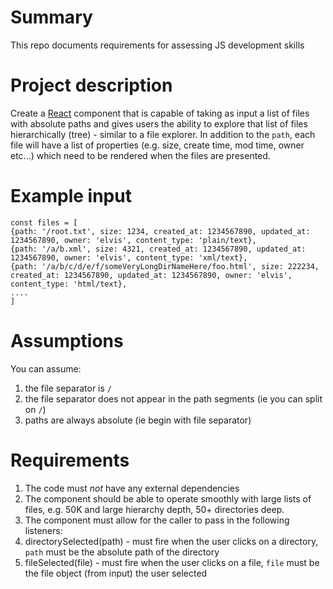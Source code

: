 # Summary
This repo documents requirements for assessing JS development skills

# Project description

Create a [React](https://reactjs.org/) component that is capable of taking as input a list of files with absolute paths and gives users the ability to explore that list of files hierarchically (tree) - similar to a file explorer. In addition to the `path`, each file will have a list of properties (e.g. size, create time, mod time, owner etc...) which need to be rendered when the files are presented.

# Example input
```
const files = [
{path: '/root.txt', size: 1234, created_at: 1234567890, updated_at: 1234567890, owner: 'elvis', content_type: 'plain/text},
{path: '/a/b.xml', size: 4321, created_at: 1234567890, updated_at: 1234567890, owner: 'elvis', content_type: 'xml/text},
{path: '/a/b/c/d/e/f/someVeryLongDirNameHere/foo.html', size: 222234, created_at: 1234567890, updated_at: 1234567890, owner: 'elvis', content_type: 'html/text},
....
]
```

# Assumptions

You can assume:
1. the file separator is `/`
2. the file separator does not appear in the path segments (ie you can split on `/`)
3. paths are always absolute (ie begin with file separator)

# Requirements 
1. The code must *not* have any external dependencies 
2. The component should be able to operate smoothly with large lists of files, e.g. 50K and large hierarchy depth, 50+ directories deep.
3. The component must allow for the caller to pass in the following listeners:
  1. directorySelected(path) - must fire when the user clicks on a directory, `path` must be the absolute path of the directory
  2. fileSelected(file) - must fire when the user clicks on a file, `file` must be the file object (from input) the user selected
